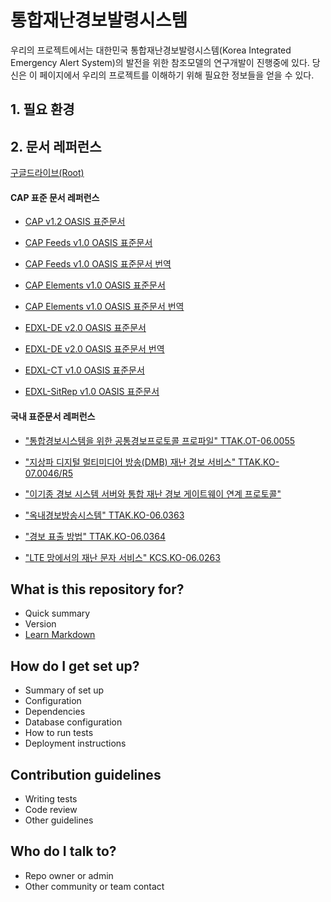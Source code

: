 # 통합재난경보발령시스템 #

우리의 프로젝트에서는 대한민국 통합재난경보발령시스템(Korea Integrated Emergency Alert System)의 발전을 위한 참조모델의 연구개발이 진행중에 있다. 당신은 이 페이지에서 우리의 프로젝트를 이해하기 위해 필요한 정보들을 얻을 수 있다.

## 1. 필요 환경 ##



## 2. 문서 레퍼런스 ##

[구글드라이브(Root)](https://drive.google.com/folderview?id=0B2mOw8eNDJEGVTdYaTZtM0lESmM&usp=sharing)


#### CAP 표준 문서 레퍼런스 ####

* [CAP v1.2 OASIS 표준문서](https://drive.google.com/open?id=0B0--4gSfRo2fT2tTUUZqM3h3TVk)
 
* [CAP Feeds v1.0 OASIS 표준문서](https://drive.google.com/open?id=0B0--4gSfRo2fX1R5V0FVOVNsS28)

* [CAP Feeds v1.0 OASIS 표준문서 번역](https://drive.google.com/open?id=0B0--4gSfRo2fY0M4ZmlqLW4tUDQ)

* [CAP Elements v1.0 OASIS 표준문서](https://drive.google.com/open?id=0B0--4gSfRo2fOUI5VTkwcW9YcTg)

* [CAP Elements v1.0 OASIS 표준문서 번역](https://drive.google.com/open?id=0B0--4gSfRo2fM0h6RnMzaXhKa1E)

* [EDXL-DE v2.0 OASIS 표준문서](https://drive.google.com/open?id=0B0--4gSfRo2fUmh4Mk1xU0dIVms)

* [EDXL-DE v2.0 OASIS 표준문서 번역](https://drive.google.com/open?id=0B0--4gSfRo2fLWI1Q2ZqLXdDdTA)

* [EDXL-CT v1.0 OASIS 표준문서](https://drive.google.com/open?id=0B0--4gSfRo2fcUNrRUZpNUpmdEU)

* [EDXL-SitRep v1.0 OASIS 표준문서](https://drive.google.com/open?id=0B0--4gSfRo2fVFh2LTc5eHg3cm8)


#### 국내 표준문서 레퍼런스 ####

* ["통합경보시스템을 위한 공통경보프로토콜 프로파일" TTAK.OT-06.0055](https://drive.google.com/open?id=0B0--4gSfRo2fekdRVEpzTkV6UEE)

* ["지상파 디지털 멀티미디어 방송(DMB) 재난 경보 서비스" TTAK.KO-07.0046/R5](https://drive.google.com/open?id=0B0--4gSfRo2fYllDbDFnTTd0Ykk)

* ["이기종 경보 시스템 서버와 통합 재난 경보 게이트웨이 연계 프로토콜"](https://drive.google.com/open?id=0B0--4gSfRo2fZnh2SFhUdXVJemM)

* ["옥내경보방송시스템" TTAK.KO-06.0363](https://drive.google.com/open?id=0B0--4gSfRo2fMXUxRDFpRFZPVkk)

* ["경보 표출 방법" TTAK.KO-06.0364](https://drive.google.com/open?id=0B0--4gSfRo2fdF9fX1g2NG1sZkU)

* ["LTE 망에서의 재난 문자 서비스" KCS.KO-06.0263](https://drive.google.com/open?id=0B0--4gSfRo2fby0wNUtmMXZzbXc)







## What is this repository for? ##

* Quick summary
* Version
* [Learn Markdown](https://bitbucket.org/tutorials/markdowndemo)

## How do I get set up? ##

* Summary of set up
* Configuration
* Dependencies
* Database configuration
* How to run tests
* Deployment instructions

## Contribution guidelines ##

* Writing tests
* Code review
* Other guidelines

## Who do I talk to? ##

* Repo owner or admin
* Other community or team contact